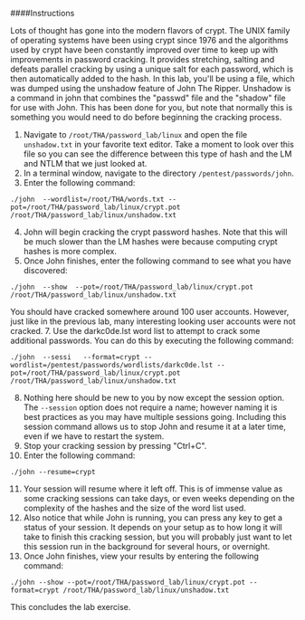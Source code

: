 ####Instructions

Lots of thought has gone into the modern flavors of crypt. The UNIX family of operating systems have been using crypt since 1976 and the algorithms used by crypt have been constantly improved over time to keep up with improvements in password cracking. It provides stretching, salting and defeats parallel cracking by using a unique salt for each password, which is then automatically added to the hash. In this lab, you'll be using a file, which was dumped using the unshadow feature of John The Ripper. Unshadow is a command in john that combines the "passwd" file and the "shadow" file for use with John. This has been done for you, but note that normally this is something you would need to do before beginning the cracking process.

1. Navigate to `/root/THA/password_lab/linux` and open the file `unshadow.txt` in your favorite text editor. Take a moment to look over this file so you can see the difference between this type of hash and the LM and NTLM that we just looked at.
2. In a terminal window, navigate to the directory `/pentest/passwords/john`.
3. Enter the following command:
```
./john  --wordlist=/root/THA/words.txt --pot=/root/THA/password_lab/linux/crypt.pot /root/THA/password_lab/linux/unshadow.txt
```
4. John will begin cracking the crypt password hashes. Note that this will be much slower than the LM hashes were because computing crypt hashes is more complex.
6. Once John finishes, enter the following command to see what you have discovered:
```
./john  --show  --pot=/root/THA/password_lab/linux/crypt.pot /root/THA/password_lab/linux/unshadow.txt
```
You should have cracked somewhere around 100 user accounts. However, just like in the previous lab, many interesting looking user accounts were not cracked.
7. Use the darkc0de.lst word list to attempt to crack some additional passwords. You can do this by executing the following command:
```
./john  --sessi   --format=crypt --wordlist=/pentest/passwords/wordlists/darkc0de.lst --pot=/root/THA/password_lab/linux/crypt.pot /root/THA/password_lab/linux/unshadow.txt
```
8. Nothing here should be new to you by now except the session option. The `--session` option does not require a name; however naming it is best practices as you may have multiple sessions going. Including this session command allows us to stop John and resume it at a later time, even if we have to restart the system.
9. Stop your cracking session by pressing "Ctrl+C".
10. Enter the following command:
```
./john --resume=crypt
```
11. Your session will resume where it left off. This is of immense value as some cracking sessions can take days, or even weeks depending on the complexity of the hashes and the size of the word list used.
12. Also notice that while John is running, you can press any key to get a status of your session. It depends on your setup as to how long it will take to finish this cracking session, but you will probably just want to let this session run in the background for several hours, or overnight.
13. Once John finishes, view your results by entering the following command:
```
./john --show --pot=/root/THA/password_lab/linux/crypt.pot --format=crypt /root/THA/password_lab/linux/unshadow.txt
```

This concludes the lab exercise.
